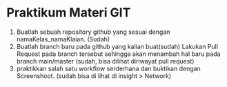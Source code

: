 # Praktikum Materi GIT
1. Buatlah sebuah repository github yang sesuai dengan namaKelas_namaKlaian. (Sudah)
2. Buatlah branch baru pada github yang kalian buat(sudah)
  Lakukan Pull Request pada branch tersebut sehingga akan menambah hal baru pada branch main/master (sudah, bisa dilihat diriwayat pull request)
3. praktikkan salah satu workflow serderhana dan buktikan dengan Screenshoot. (sudah bisa di lihat di insight > Network)


